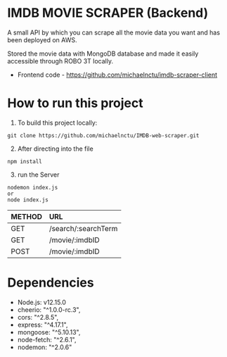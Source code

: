 # IMDB MOVIE SCRAPER (Backend)

A small API by which you can scrape all the movie data you want and has been deployed on AWS.

Stored the movie data with MongoDB database and made it easily accessible through ROBO 3T locally.

+ Frontend code - https://github.com/michaelnctu/imdb-scraper-client

# How to run this project
1. To build this project locally:
```
git clone https://github.com/michaelnctu/IMDB-web-scraper.git
```
2. After directing into the file
```
npm install
```
3. run the Server
```
nodemon index.js
or
node index.js
```

| METHOD | URL |
| :------------- | :------------- |
| GET | /search/:searchTerm  |
| GET | /movie/:imdbID  |
| POST | /movie/:imdbID  |



# Dependencies
+ Node.js: v12.15.0
+ cheerio: "^1.0.0-rc.3",
+ cors: "^2.8.5",
+ express: "^4.17.1",
+ mongoose: "^5.10.13",
+ node-fetch: "^2.6.1",
+ nodemon: "^2.0.6"
